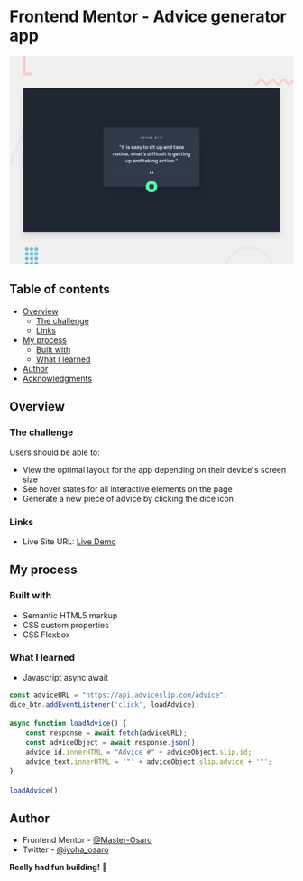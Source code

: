 # Frontend Mentor - Advice generator app

![Design preview for the Advice generator app coding challenge](./design/desktop-preview.jpg)

## Table of contents

- [Overview](#overview)
  - [The challenge](#the-challenge)
  - [Links](#links)
- [My process](#my-process)
  - [Built with](#built-with)
  - [What I learned](#what-i-learned)
- [Author](#author)
- [Acknowledgments](#acknowledgments)


## Overview

### The challenge

Users should be able to:

- View the optimal layout for the app depending on their device's screen size
- See hover states for all interactive elements on the page
- Generate a new piece of advice by clicking the dice icon


### Links

- Live Site URL: [Live Demo](#)

## My process

### Built with

- Semantic HTML5 markup
- CSS custom properties
- CSS Flexbox


### What I learned

- Javascript async await

```js
const adviceURL = "https://api.adviceslip.com/advice";
dice_btn.addEventListener('click', loadAdvice);

async function loadAdvice() {
    const response = await fetch(adviceURL);
    const adviceObject = await response.json();
    advice_id.innerHTML = "Advice #" + adviceObject.slip.id;
    advice_text.innerHTML = '"' + adviceObject.slip.advice + '"';
}

loadAdvice();

```


## Author
- Frontend Mentor - [@Master-Osaro](https://www.frontendmentor.io/profile/yourusername)
- Twitter - [@iyoha_osaro](https://www.twitter.com/yourusername)

**Really had fun building!** 🚀
